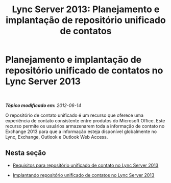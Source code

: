 ﻿---
title: 'Lync Server 2013: Planejamento e implantação de repositório unificado de contatos'
TOCTitle: Planejamento e implantação de repositório unificado de contatos
ms:assetid: d56e11be-43dd-45d4-8ac6-3adfb03f5d1a
ms:mtpsurl: https://technet.microsoft.com/pt-br/library/JJ205283(v=OCS.15)
ms:contentKeyID: 49308232
ms.date: 05/19/2016
mtps_version: v=OCS.15
ms.translationtype: HT
---

# Planejamento e implantação de repositório unificado de contatos no Lync Server 2013

 

_**Tópico modificado em:** 2012-06-14_

O repositório de contato unificado é um recurso que oferece uma experiência de contato consistente entre produtos do Microsoft Office. Este recurso permite os usuários armazenarem toda a informação de contato no Exchange 2013 para que a informação esteja disponível globalmente no Lync, Exchange, Outlook e Outlook Web Access.

## Nesta seção

  - [Requisitos para repositório unificado de contato no Lync Server 2013](lync-server-2013-requirements-for-unified-contact-store.md)

  - [Implantando repositório unificado de contatos no Lync Server 2013](lync-server-2013-deploying-unified-contact-store.md)

